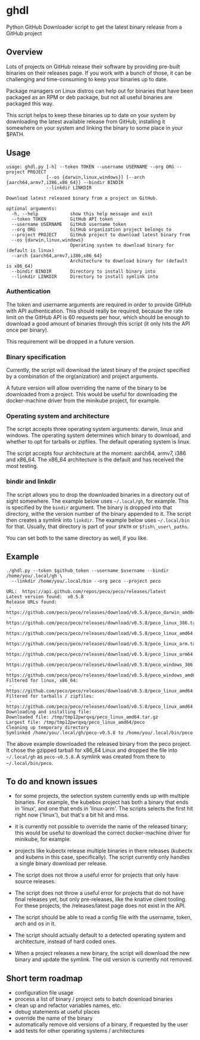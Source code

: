 # ghdl

Python GitHub Downloader script to get the latest binary release from a GitHub project


## Overview

Lots of projects on GitHub release their software by providing pre-built binaries on
their releases page. If you work with a bunch of those, it can be challenging and
time-consuming to keep your binaries up to date. 

Package managers on Linux distros can help out for binaries that have been packaged as
an RPM or deb package, but not all useful binaries are packaged this way.

This script helps to keep these binaries up to date on your system by downloading the
latest available release from GitHub, installing it somewhere on your system and linking
the binary to some place in your $PATH.


## Usage
```
usage: ghdl.py [-h] --token TOKEN --username USERNAME --org ORG --project PROJECT
               [--os {darwin,linux,windows}] [--arch {aarch64,armv7,i386,x86_64}] --bindir BINDIR
               --linkdir LINKDIR

Download latest released binary from a project on GitHub.

optional arguments:
  -h, --help            show this help message and exit
  --token TOKEN         GitHub API token
  --username USERNAME   GitHub username token
  --org ORG             GitHub organization project belongs to
  --project PROJECT     GitHub project to download latest binary from
  --os {darwin,linux,windows}
                        Operating system to download binary for (default is linux)
  --arch {aarch64,armv7,i386,x86_64}
                        Architecture to download binary for (default is x86_64)
  --bindir BINDIR       Directory to install binary into
  --linkdir LINKDIR     Directory to install symlink into
```

### Authentication
The token and username arguments are required in order to provide GitHub with API
authentication. This should really be required, because the rate limit on the GitHub API
is 60 requests per hour, which should be enough to download a good amount of binaries
through this script (it only hits the API once per binary).

This requirement will be dropped in a future version.


### Binary specification
Currently, the script will download the latest binary of the project specified by
a combination of the org(anization) and project arguments. 

A future version will allow overriding the name of the binary to be downloaded from
a project. This would be useful for downloading the docker-machine driver from the
minikube project, for example.


### Operating system and architecture
The script accepts three operating system arguments: darwin, linux and windows. The
operating system determines which binary to download, and whether to opt for tarballs or
zipfiles. The default operating system is linux.

The script accepts four architecture at the moment: aarch64, armv7, i386 and x86\_64.
The x86\_64 architecture is the default and has received the most testing.

### bindir and linkdir
The script allows you to drop the downloaded binaries in a directory out of sight
somewhere. The example below uses `~/.local/gh`, for example. This is specified by the
`bindir` argument. The binary is dropped into that directory, withe the version number
of the binary appended to it. The script then creates a symlink into `linkdir`. The
example below uses `~/.local/bin` for that. Usually, that directory is part of your
`$PATH` or `$fish\_user\_paths`.

You can set both to the same directory as well, if you like.


## Example
```
./ghdl.py --token $github_token --username $username --bindir /home/you/.local/gh \
  --linkdir /home/you/.local/bin --org peco --project peco

URL:  https://api.github.com/repos/peco/peco/releases/latest
Latest version found:  v0.5.8
Release URLs found: 
 -  https://github.com/peco/peco/releases/download/v0.5.8/peco_darwin_amd64.zip
 -  https://github.com/peco/peco/releases/download/v0.5.8/peco_linux_386.tar.gz
 -  https://github.com/peco/peco/releases/download/v0.5.8/peco_linux_amd64.tar.gz
 -  https://github.com/peco/peco/releases/download/v0.5.8/peco_linux_arm.tar.gz
 -  https://github.com/peco/peco/releases/download/v0.5.8/peco_linux_arm64.tar.gz
 -  https://github.com/peco/peco/releases/download/v0.5.8/peco_windows_386.zip
 -  https://github.com/peco/peco/releases/download/v0.5.8/peco_windows_amd64.zip
Filtered for linux, x86_64: 
 -  https://github.com/peco/peco/releases/download/v0.5.8/peco_linux_amd64.tar.gz
Filtered for tarballs / zipfiles: 
 -  https://github.com/peco/peco/releases/download/v0.5.8/peco_linux_amd64.tar.gz
Downloading and installing file: 
Downloaded file: /tmp/tmp12pwrqxq/peco_linux_amd64.tar.gz
Largest file: /tmp/tmp12pwrqxq/peco_linux_amd64/peco
Cleaning up temporary directory
Symlinked /home/you/.local/gh/peco-v0.5.8 to /home/you/.local/bin/peco
```

The above example downloaded the released binary from the peco project. It chose the
gzipped tarball for x86\_64 Linux and dropped the file into `~/.local/gh` as
`peco-v0.5.8`. A symlink was created from there to `~/.local/bin/peco`.


## To do and known issues
- for some projects, the selection system currently ends up with multiple binaries. For
  example, the kubebox project has both a binary that ends in 'linux', and one that ends
  in 'linux-arm'. The scripts selects the first hit right now ('linux'), but that's
  a bit hit and miss. 

- it is currently not possible to override the name of the released binary; this would
  be useful to download the correct docker-machine driver for minikube, for example.

- projects like kubectx release multiple binaries in there releases (kubectx and kubens
  in this case, specifically). The script currently only handles a single binary
  download per release.

- The script does not throw a useful error for projects that only have source releases.

- The script does not throw a useful error for projects that do not have final releases
  yet, but only pre-releases, like the knative client tooling. For these projects, the
  /releases/latest page does not exist in the API.

- The script should be able to read a config file with the username, token, arch and os
  in it.

- The script should actually default to a detected operating system and architecture,
  instead of hard coded ones.

- When a project releases a new binary, the script will download the new binary and
  update the symlink. The old version is currently not removed.

## Short term roadmap
- configuration file usage
- process a list of binary / project sets to batch download binaries
- clean up and refactor variables names, etc.
- debug statements at useful places
- override the name of the binary
- automatically remove old versions of a binary, if requested by the user
- add tests for other operating systems / architectures

